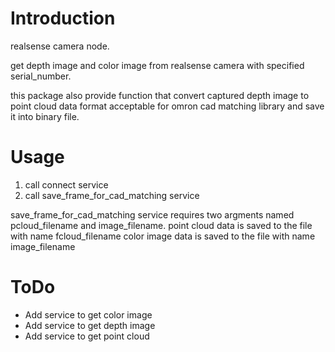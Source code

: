 # Introduction

realsense camera node. 

get depth image and color image from realsense camera with specified serial_number.

this package also provide function that convert captured 
depth image to point cloud data format acceptable for 
omron cad matching library and save it into binary file.

# Usage

1. call connect service
2. call save_frame_for_cad_matching service

save_frame_for_cad_matching service requires two argments named
pcloud_filename and image_filename.
point cloud data is saved to the file with name fcloud_filename
color image data is saved to the file with name image_filename

# ToDo

- Add service to get color image
- Add service to get depth image 
- Add service to get point cloud
